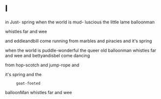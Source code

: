 # I

in Just-
spring     when the world is mud-
luscious the little
lame balloonman

whistles    far    and wee

and eddieandbill come
running from marbles and
piracies and it's
spring

when the world is puddle-wonderful
the queer
old balloonman whistles
far    and    wee
and bettyandisbel come dancing

from hop-scotch and jump-rope and

it's
spring
and
   the

         goat-footed

balloonMan    whistles
far
and
wee
